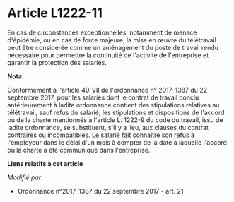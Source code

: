 # Article L1222-11

En cas de circonstances exceptionnelles, notamment de menace d'épidémie, ou en cas de force majeure, la mise en œuvre du
télétravail peut être considérée comme un aménagement du poste de travail rendu nécessaire pour permettre la continuité de
l'activité de l'entreprise et garantir la protection des salariés.

**Nota:**

Conformément à l'article 40-VII de l'ordonnance n° 2017-1387 du 22 septembre 2017, pour les salariés dont le contrat de
travail conclu antérieurement à ladite ordonnance contient des stipulations relatives au télétravail, sauf refus du salarié,
les stipulations et dispositions de l'accord ou de la charte mentionnés à l'article L. 1222-9 du code du travail, issu de
ladite ordonnance, se substituent, s'il y a lieu, aux clauses du contrat contraires ou incompatibles. Le salarié fait
connaître son refus à l'employeur dans le délai d'un mois à compter de la date à laquelle l'accord ou la charte a été
communiqué dans l'entreprise.

**Liens relatifs à cet article**

_Modifié par_:

  - Ordonnance n°2017-1387 du 22 septembre 2017 - art. 21
